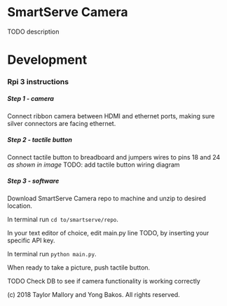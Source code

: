 # SmartServe Camera

TODO description

# Development

### Rpi 3 instructions
##### Step 1 - camera
Connect ribbon camera between HDMI and ethernet ports, making sure silver connectors are facing ethernet.

##### Step 2 - tactile button
Connect tactile button to breadboard and jumpers wires to pins 18 and 24 _as shown in image_
TODO: add tactile button wiring diagram

##### Step 3 - software
Download SmartServe Camera repo to machine and unzip to desired location. 

In terminal run `cd to/smartserve/repo`.

In your text editor of choice, edit main.py line TODO, by inserting your specific API key. 

In terminal run `python main.py`.

When ready to take a picture, push tactile button.

TODO Check DB to see if camera functionality is working correctly


(c) 2018 Taylor Mallory and Yong Bakos. All rights reserved.
